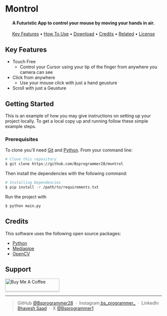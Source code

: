 <h1 align="left">
  <br>
  Montrol
  <br>
</h1>

<h4 align="center">A Futuristic App to control your mouse by moving your hands in air</a>.</h4>

<p align="center">
  <a href="#key-features">Key Features</a> •
  <a href="#how-to-use">How To Use</a> •
  <a href="#download">Download</a> •
  <a href="#credits">Credits</a> •
  <a href="#related">Related</a> •
  <a href="#license">License</a>
</p>

<!-- ![screenshot](https://raw.githubusercontent.com/amitmerchant1990/electron-markdownify/master/app/img/markdownify.gif) -->

## Key Features

- Touch Free 
  - Control your Cursor using your tip of the finger from anywhere you camera can see
- Click from anywhere
  - Use your mouse click with just a hand geusture
- Scroll with just a Geusture

## Getting Started

This is an example of how you may give instructions on setting up your project locally. To get a local copy up and running follow these simple example steps.

### Prerequisites

To clone you'll need [Git](https://git-scm.com) and [Python](https://www.python.org/downloads/). From your command line:

```bash
# Clone this repository
$ git clone https://github.com/Bsprogrammer28/montrol
```

Then install the dependencies with the following command:
```bash
# Installing Dependencies
$ pip install -r /path/to/requirements.txt
```

Run the project with 
```bash
$ python main.py
```

## Credits

This software uses the following open source packages:

- [Python](https://www.python.org)
- [Mediapipe](https://ai.google.dev/edge/mediapipe/solutions/vision/hand_landmarker)
- [OpenCV](https://opencv.org)

## Support

<a href="https://buymeacoffee.com/bsprogrammer" target="_blank"><img src="https://www.buymeacoffee.com/assets/img/custom_images/purple_img.png" alt="Buy Me A Coffee" style="height: 41px !important;width: 174px !important;box-shadow: 0px 3px 2px 0px rgba(190, 190, 190, 0.5) !important;-webkit-box-shadow: 0px 3px 2px 0px rgba(190, 190, 190, 0.5) !important;" ></a>

---
> GitHub [ @Bsprogrammer28](https://github.com/Bsprogrammer28) &nbsp;&middot;&nbsp;
> Instagram[ bs_programmer_](https://www.instagram.com/bs_programmer_/) &nbsp;&middot;&nbsp;
> LinkedIn[ Bhavesh Saad](https://www.linkedin.com/in/bhavesh-saad/) &nbsp;&middot;&nbsp;
> X [ @Bsprogrammer1](https://x.com/Bsprogrammer1)
